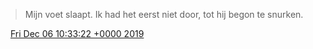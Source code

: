 > Mijn voet slaapt\. Ik had het eerst niet door, tot hij begon te snurken\.

<img src="../../media/tweet.ico" width="12" /> [Fri Dec 06 10:33:22 +0000 2019](https://twitter.com/DromerDenker/status/1202898820981575680)